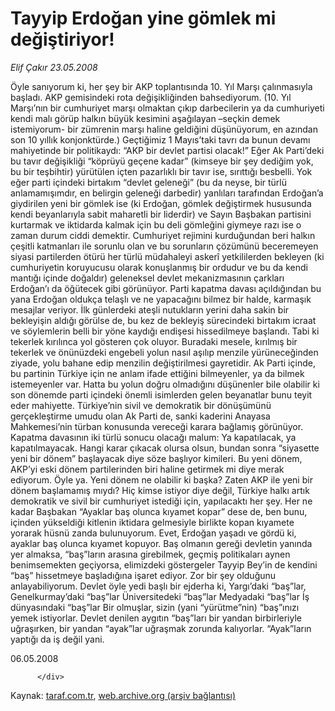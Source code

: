 # Tayyip Erdoğan yine gömlek mi değiştiriyor!

*Elif Çakır 23.05.2008*

<div class="yazi">Öyle sanıyorum ki, her şey bir AKP toplantısında 10. Yıl Marşı çalınmasıyla başladı. AKP gemisindeki rota değişikliğinden bahsediyorum. (10. Yıl Marşı’nın bir cumhuriyet marşı olmaktan çıkıp darbecilerin ya da cumhuriyeti kendi malı görüp halkın büyük kesimini aşağılayan –seçkin demek istemiyorum- bir zümrenin marşı haline geldiğini düşünüyorum, en azından son 10 yıllık konjonktürde.) 
Geçtiğimiz 1 Mayıs’taki tavrı da bunun devamı mahiyetinde bir politikaydı: “AKP bir devlet partisi olacak!”
Eğer Ak Parti’deki bu tavır değişikliği “köprüyü geçene kadar” (kimseye bir şey dediğim yok, bu bir teşbihtir) yürütülen içten pazarlıklı bir tavır ise, sırıttığı besbelli. 
Yok eğer parti içindeki birtakım “devlet geleneği” (bu da neyse, bir türlü anlamamışımdır, en belirgin geleneği darbedir) yanlıları tarafından Erdoğan’a giydirilen yeni bir gömlek ise (ki Erdoğan, gömlek değiştirmek hususunda kendi beyanlarıyla sabit maharetli bir liderdir) ve Sayın Başbakan partisini kurtarmak ve iktidarda kalmak için bu deli gömleğini giymeye razı ise o zaman durum ciddi demektir.
Cumhuriyet rejimini kurduğundan beri halkın çeşitli katmanları ile sorunlu olan ve bu sorunların çözümünü beceremeyen siyasi partilerden ötürü her türlü müdahaleyi askerî yetkililerden bekleyen (ki cumhuriyetin koruyucusu olarak konuşlanmış bir ordudur ve bu da kendi mantığı içinde doğaldır) geleneksel devlet mekanizmasının çarkları Erdoğan’ı da öğütecek gibi görünüyor.
Parti kapatma davası açıldığından bu yana Erdoğan oldukça telaşlı ve ne yapacağını bilmez bir halde, karmaşık mesajlar veriyor. İlk günlerdeki ateşli nutukların yerini daha sakin bir bekleyişin aldığı görülse de, bu kez de bekleyiş sürecindeki birtakım icraat ve söylemlerin belli bir yöne kaydığı endişesi hissedilmeye başlandı.
Tabi ki tekerlek kırılınca yol gösteren çok oluyor.
Buradaki mesele, kırılmış bir tekerlek ve önünüzdeki engebeli yolun nasıl aşılıp menzile yürüneceğinden ziyade, yolu bahane edip menzilin değiştirilmesi gayretidir.
Ak Parti içinde, bu partinin Türkiye için ne anlam ifade ettiğini bilmeyenler, ya da bilmek istemeyenler var. Hatta bu yolun doğru olmadığını düşünenler bile olabilir ki son dönemde parti içindeki önemli isimlerden gelen beyanatlar bunu teyit eder mahiyette.
Türkiye’nin sivil ve demokratik bir dönüşümünü gerçekleştirme umudu olan Ak Parti de, sanki kaderini Anayasa Mahkemesi’nin türban konusunda vereceği karara bağlamış görünüyor. 
Kapatma davasının iki türlü sonucu olacağı malum: Ya kapatılacak, ya kapatılmayacak.
Hangi karar çıkacak olursa olsun, bundan sonra “siyasette yeni bir dönem” başlayacak diye söze başlıyor kimileri.
Bu yeni dönem, AKP’yi eski dönem partilerinden biri haline getirmek mi diye merak ediyorum.
Öyle ya.
Yeni dönem ne olabilir ki başka? 
Zaten AKP ile yeni bir dönem başlamamış mıydı?
Hiç kimse istiyor diye değil, Türkiye halkı artık demokratik ve sivil bir cumhuriyet istediği için, yapılacaktı her şey.
Her ne kadar Başbakan “Ayaklar baş olunca kıyamet kopar” dese de, ben bunu, içinden yükseldiği kitlenin iktidara gelmesiyle birlikte kopan kıyamete yorarak hüsnü zanda bulunuyorum. Evet, Erdoğan yaşadı ve gördü ki, ayaklar baş olunca kıyamet kopuyor. 
Baş olmanın gereği devletin yanında yer almaksa, “baş”ların arasına girebilmek, geçmiş politikaları aynen benimsemekten geçiyorsa, elimizdeki göstergeler Tayyip Bey’in de kendini “baş” hissetmeye başladığına işaret ediyor.
Zor bir şey olduğunu anlayabiliyorum.
Devlet öyle yedi başlı bir ejderha ki, 
Yargı’daki “baş”lar,
Genelkurmay’daki “baş”lar
Üniversitedeki “baş”lar
Medyadaki “baş”lar
İş dünyasındaki “baş”lar
Bir olmuşlar, sizin (yani “yürütme”nin) “baş”ınızı yemek istiyorlar.
Devlet denilen aygıtın “baş”ları bir yandan birbirleriyle uğraşırken, bir yandan “ayak”lar uğraşmak zorunda kalıyorlar.
“Ayak”ların yaptığı da iş değil yani.

06.05.2008
                                    
          
          
          
          </div>

Kaynak: [taraf.com.tr](http://www.taraf.com.tr/elif-cakir/makale-tayyip-erdogan-yine-gomlek-mi-degistiriyor.htm), [web.archive.org (arşiv bağlantısı)](http://web.archive.org/web/20130708124522/http://www.taraf.com.tr/elif-cakir/makale-tayyip-erdogan-yine-gomlek-mi-degistiriyor.htm)
